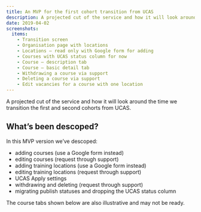 ```yaml
---
title: An MVP for the first cohort transition from UCAS
description: A projected cut of the service and how it will look around the time we transition the first and second cohorts from UCAS.
date: 2019-04-02
screenshots:
  items:
    - Transition screen
    - Organisation page with locations
    - Locations – read only with Google form for adding
    - Courses with UCAS status column for now
    - Course – description tab
    - Course – basic detail tab
    - Withdrawing a course via support
    - Deleting a course via support
    - Edit vacancies for a course with one location
---
```


A projected cut of the service and how it will look around the time we transition the first and second cohorts from UCAS.

## What’s been descoped?

In this MVP version we’ve descoped:

* adding courses (use a Google form instead)
* editing courses (request through support)
* adding training locations (use a Google form instead)
* editing training locations (request through support)
* UCAS Apply settings
* withdrawing and deleting (request through support)
* migrating publish statuses and dropping the UCAS status column

The course tabs shown below are also illustrative and may not be ready.
